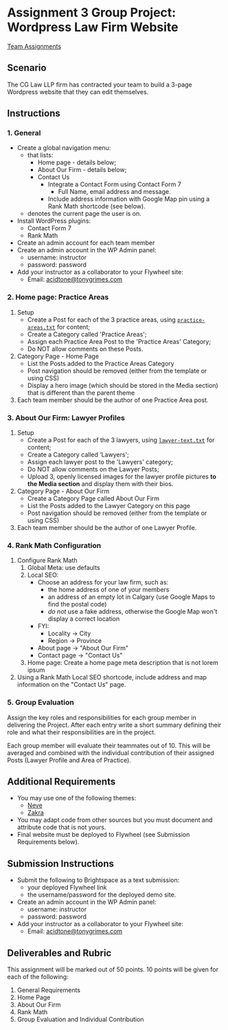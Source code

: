 # Assignment 3 Group Project: Wordpress Law Firm Website
[Team Assignments](teams.md)

## Scenario
The CG Law LLP firm has contracted your team to build a 3-page Wordpress website that they can edit themselves.

## Instructions
### 1. General
- Create a global navigation menu:
  - that lists:
    - Home page - details below;
    - About Our Firm - details below;
    - Contact Us
      - Integrate a Contact Form using Contact Form 7
          - Full Name, email address and message.
      - Include address information with Google Map pin using a Rank Math shortcode (see below).
  - denotes the current page the user is on.
- Install WordPress plugins:
  - Contact Form 7
  - Rank Math
- Create an admin account for each team member
- Create an admin account in the WP Admin panel:
  - username: instructor
  - password: password
- Add your instructor as a collaborator to your Flywheel site:
  - Email: acidtone@tonygrimes.com
  
### 2. Home page: Practice Areas
1. Setup
    - Create a Post for each of the 3 practice areas, using [`practice-areas.txt`](starter/practice-areas.txt) for content;
    - Create a Category called 'Practice Areas';
    - Assign each Practice Area Post to the 'Practice Areas' Category;
    - Do NOT allow comments on these Posts.
2. Category Page - Home Page
    - List the Posts added to the Practice Areas Category
    - Post navigation should be removed (either from the template or using CSS)
    - Display a hero image (which should be stored in the Media section) that is different than the parent theme
3. Each team member should be the author of one Practice Area post.

### 3. About Our Firm: Lawyer Profiles 
1. Setup
    - Create a Post for each of the 3 lawyers, using [`lawyer-text.txt`](starter/lawyer-text.txt) for content;
    - Create a Category called ‘Lawyers';
    - Assign each lawyer post to the 'Lawyers' category;
    - Do NOT allow comments on the Lawyer Posts;
    - Upload 3, openly licensed images for the lawyer profile pictures **to the Media section** and display them with their bios.
2. Category Page - About Our Firm
    - Create a Category Page called About Our Firm
    - List the Posts added to the Lawyer Category on this page
    - Post navigation should be removed (either from the template or using CSS)
3. Each team member should be the author of one Lawyer Profile.

### 4. Rank Math Configuration
1. Configure Rank Math
    1. Global Meta: use defaults
    2. Local SEO: 
        - Choose an address for your law firm, such as:
            - the home address of one of your members
            - an address of an empty lot in Calgary (use Google Maps to find the postal code)
            - _do not_ use a fake address, otherwise the Google Map won't display a correct location
        - FYI:
            - Locality -> City
            - Region -> Province
        - About page -> "About Our Firm"
        - Contact page -> "Contact Us"
    3. Home page: Create a home page meta description that is not lorem ipsum
2. Using a Rank Math Local SEO shortcode, include address and map information on the "Contact Us" page.

### 5. Group Evaluation
Assign the key roles and responsibilities for each group member in delivering the Project. After each entry write a short summary defining their role and what their responsibilities are in the project.

Each group member will evaluate their teammates out of 10. This will be averaged and combined with the individual contribution of their assigned Posts (Lawyer Profile and Area of Practice).

## Additional Requirements
- You may use one of the following themes:
  - [Neve](https://themeisle.com/themes/neve/)
  - [Zakra](https://zakratheme.com/)
- You may adapt code from other sources but you must document and attribute code that is not yours.
- Final website must be deployed to Flywheel (see Submission Requirements below).

## Submission Instructions
- Submit the following to Brightspace as a text submission:
  - your deployed Flywheel link
  - the username/password for the deployed demo site.
- Create an admin account in the WP Admin panel:
  - username: instructor
  - password: password
- Add your instructor as a collaborator to your Flywheel site:
  - Email: acidtone@tonygrimes.com

## Deliverables and Rubric
This assignment will be marked out of 50 points. 10 points will be given for each of the following:
1. General Requirements
2. Home Page
3. About Our Firm
4. Rank Math
5. Group Evaluation and Individual Contribution